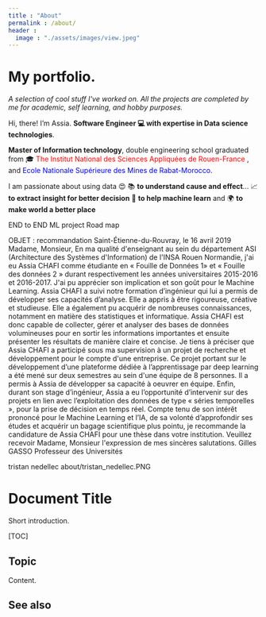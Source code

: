 ```yaml
---
title : "About"
permalink : /about/
header : 
  image : "./assets/images/view.jpeg"
---
```


# My portfolio. 
*A selection of cool stuff I've worked on. All the projects are completed by me for academic, self learning, and hobby purposes.*

Hi, there! I’m Assia. **Software Engineer :computer: with expertise in Data science technologies**.

**Master of Information technology**, double engineering school graduated from  &#127891; <span style="color:red">The Institut National des Sciences Appliquées de Rouen-France </span>, and <span style="color:blue">Ecole Nationale Supérieure des Mines de Rabat-Morocco.<span>

I am passionate about using data :heart_eyes: 
:books: **to understand cause and effect**...
:chart_with_upwards_trend: **to extract insight for better decision**
:robot: **to help machine learn**
and :earth_africa: **to make world a better place**


END to END ML project 
Road map


OBJET : recommandation
Saint-Étienne-du-Rouvray, le 16 avril 2019
Madame, Monsieur,
En ma qualité d'enseignant au sein du département ASI (Architecture des Systèmes d'Information) de l'INSA Rouen Normandie, j'ai eu Assia CHAFI comme étudiante en « Fouille de Données 1» et « Fouille des données 2 » durant respectivement les années universitaires 2015-2016 et 2016-2017. J'ai pu apprécier son implication et son goût pour le Machine Learning. Assia CHAFI a suivi notre formation d’ingénieur qui lui a permis de développer ses capacités d’analyse. Elle a appris à être rigoureuse, créative et studieuse. Elle a également pu acquérir de nombreuses connaissances, notamment en matière des statistiques et informatique. Assia CHAFI est donc capable de collecter, gérer et analyser des bases de données volumineuses pour en sortir les informations importantes et ensuite présenter les résultats de manière claire et concise. Je tiens à préciser que Assia CHAFI a participé sous ma supervision à un projet de recherche et développement pour le compte d'une entreprise. Ce projet portant sur le développement d’une plateforme dédiée à l’apprentissage par deep learning a été mené sur deux semestres au sein d'une équipe de 8 personnes. Il a permis à Assia de développer sa capacité à oeuvrer en équipe. Enfin, durant son stage d’ingénieur, Assia a eu l’opportunité d’intervenir sur des projets en lien avec l’exploitation des données de type «  séries temporelles », pour la prise de décision en temps réel. Compte tenu de son intérêt prononcé pour le Machine Learning et l’IA, de sa volonté d’approfondir ses études et acquérir un bagage scientifique plus pointu, je recommande la candidature de Assia CHAFI pour une thèse dans votre institution. Veuillez recevoir Madame, Monsieur l'expression de mes sincères salutations.
Gilles GASSO Professeur des Universités


tristan nedellec about/tristan_nedellec.PNG



# Document Title

Short introduction.

[TOC]

## Topic

Content.

## See also
